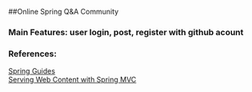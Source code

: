 ##Online Spring Q&A Community
### Main Features: user login, post, register with github acount
### References: 
[Spring Guides](https://spring.io/guides)  
[Serving Web Content with Spring MVC]( https://spring.io/guides/gs/serving-web-content/)
